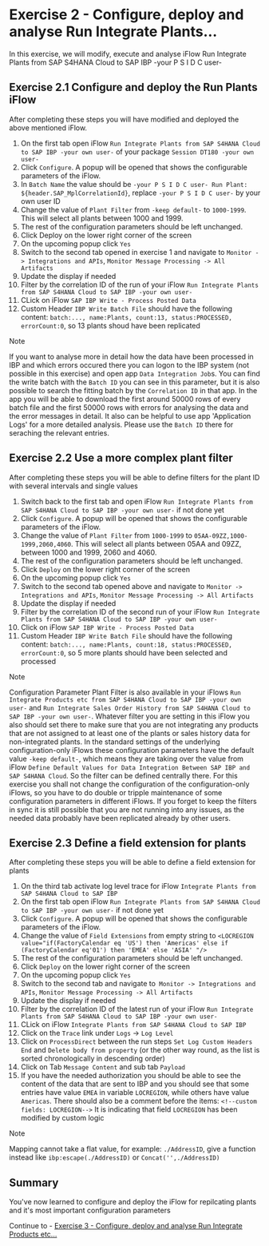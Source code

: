 # Exercise 2 - Configure, deploy and analyse Run Integrate Plants...

In this exercise, we will modify, execute and analyse iFlow Run Integrate Plants from SAP S4HANA Cloud to SAP IBP -your P S I D C user-

## Exercise 2.1 Configure and deploy the Run Plants iFlow

After completing these steps you will have modified and deployed the above mentioned iFlow.

1. On the first tab open iFlow `Run Integrate Plants from SAP S4HANA Cloud to SAP IBP -your own user-` of your package `Session DT180 -your own user-`
2. Click `Configure`. A popup will be opened that shows the configurable parameters of the iFlow.
3. In `Batch Name` the value should be `-your P S I D C user- Run Plant: ${header.SAP_MplCorrelationId}`, replace `-your P S I D C user-` by your own user ID
4. Change the value of `Plant Filter` from `-keep default-` to `1000-1999`. This will select all plants between 1000 and 1999.
5. The rest of the configuration parameters should be left unchanged.
6. Click Deploy on the lower right corner of the screen
7. On the upcoming popup click `Yes`
8. Switch to the second tab opened in exercise 1 and navigate to `Monitor -> Integrations and APIs`, `Monitor Message Processing -> All Artifacts`
9. Update the display if needed
10. Filter by the correlation ID of the run of your iFlow `Run Integrate Plants from SAP S4HANA Cloud to SAP IBP -your own user-`
11. CLick on iFlow `SAP IBP Write - Process Posted Data`
12. Custom Header `IBP Write Batch File` should have the following content: `batch:..., name:Plants, count:13, status:PROCESSED, errorCount:0`, so 13 plants shoud have been replicated

> [!NOTE]
>  If you want to analyse more in detail how the data have been processed in IBP and which errors occured there you can logon to the IBP system (not possible in this exercise) and open app `Data Integration Job`s. You can find the write batch with the `Batch ID` you can see in this parameter, but it is also possible to search the fitting batch by the `Correlation ID` in that app. In the app you will be able to download the first around 50000 rows of every batch file and the first 50000 rows with errors for analysing the data and the error messages in detail. It also can be helpful to use app 'Application Logs' for a more detailed analysis. Please use the `Batch ID` there for seraching the relevant entries.

## Exercise 2.2 Use a more complex plant filter

After completing these steps you will be able to define filters for the plant ID with several intervals and single values

1. Switch back to the first tab and open iFlow `Run Integrate Plants from SAP S4HANA Cloud to SAP IBP -your own user-` if not done yet
2. Click `Configure`. A popup will be opened that shows the configurable parameters of the iFlow.
4. Change the value of `Plant Filter` from `1000-1999` to `05AA-09ZZ,1000-1999,2060,4060`. This will select all plants between 05AA and 09ZZ, between 1000 and 1999, 2060  and 4060.
5. The rest of the configuration parameters should be left unchanged.
6. Click `Deploy` on the lower right corner of the screen
7. On the upcoming popup click `Yes`
8. Switch to the second tab opened above and navigate to `Monitor -> Integrations and APIs`, `Monitor Message Processing -> All Artifacts`
9. Update the display if needed
10. Filter by the correlation ID of the second run of your iFlow `Run Integrate Plants from SAP S4HANA Cloud to SAP IBP -your own user-`
11. Click on iFlow `SAP IBP Write - Process Posted Data`
12. Custom Header `IBP Write Batch File` should have the following content: `batch:..., name:Plants, count:18, status:PROCESSED, errorCount:0`, so 5 more plants should have been selected and processed

> [!NOTE]
> Configuration Parameter Plant Filter is also available in your iFlows `Run Integrate Products etc from SAP S4HANA Cloud to SAP IBP -your own user-` and `Run Integrate Sales Order History from SAP S4HANA Cloud to SAP IBP -your own user-`. Whatever filter you are setting in this iFlow you also should set there to make sure that you are not integrating any products that are not assigned to at least one of the plants or sales history data for non-integrated plants. In the standard settings of the underlying configuration-only iFlows these configuration parameters have the default value `-keep default-`, which means they are taking over the value from iFlow `Define Default Values for Data Integration Between SAP IBP and SAP S4HANA Cloud`. So the filter can be defined centrally there. For this exercise you shall not change the configuration of the configuration-only iFlows, so you have to do double or tripple maintenance of some configuration parameters in different iFlows. If you forget to keep the filters in sync it is still possible that you are not running into any issues, as the needed data probably have been replicated already by other users.

## Exercise 2.3 Define a field extension for plants

After completing these steps you will be able to define a field extension for plants

1. On the third tab activate log level trace for iFlow `Integrate Plants from SAP S4HANA Cloud to SAP IBP`
2. On the first tab open iFlow `Run Integrate Plants from SAP S4HANA Cloud to SAP IBP -your own user-` if not done yet
3. Click `Configure`. A popup will be opened that shows the configurable parameters of the iFlow.
4. Change the value of `Field Extensions` from empty string to `<LOCREGION value="if(FactoryCalendar eq 'US') then 'Americas' else if (FactoryCalendar eq'01') then 'EMEA' else 'ASIA' "/>`
5. The rest of the configuration parameters should be left unchanged.
6. Click `Deploy` on the lower right corner of the screen
7. On the upcoming popup click `Yes`
8. Switch to the second tab and navigate to` Monitor -> Integrations and APIs`, `Monitor Message Processing -> All Artifacts`
9. Update the display if needed
10. Filter by the correlation ID of the latest run of your iFlow `Run Integrate Plants from SAP S4HANA Cloud to SAP IBP -your own user-`
11. CLick on iFlow `Integrate Plants from SAP S4HANA Cloud to SAP IBP`
12. Click on the `Trace` link under `Logs` -> `Log Level`
13. Click on `ProcessDirect` between the run steps `Set Log Custom Headers End` and `Delete body from property` (or the other way round, as the list is sorted chronologically in descending order)
14. Click on Tab `Message Content` and sub tab `Payload`
15. If you have the needed authorization you should be able to see the content of the data that are sent to IBP and you should see that some entries have value `EMEA` in variable `LOCREGION`, while others have value `Americas`. There should also be a comment before the items: `<!--custom fields: LOCREGION-->` It is indicating that field `LOCREGION` has been modified by custom logic

> [!NOTE]
> Mapping cannot take a flat value, for example: `./AddressID`, give a function instead like `ibp:escape(./AddressID)` or `Concat('',./AddressID)` 

## Summary

You've now learned to configure and deploy the iFlow for repilcating plants and it's most important configuration parameters

Continue to - [Exercise 3 - Configure, deploy and analyse Run Integrate Products etc...](../ex3/README.md)

